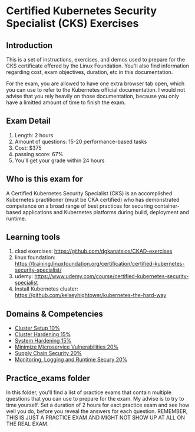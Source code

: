 <h1>Certified Kubernetes Security Specialist (CKS) Exercises </h1>

<h2>Introduction </h2>

This is a set of instructions, exercises, and demos used to prepare for the CKS certificate offered by the Linux Foundation. You'll also find information regarding cost, exam objectives, duration, etc in this documentation. 

For the exam, you are allowed to have one extra browser tab open, which you can use to refer to the Kubernetes official documentation. I would not advise that you rely heavily on those documentation, because you only have a limitted amount of time to finish the exam. 

<h2>Exam Detail</h2>
  
1. Length: 2 hours
1. Amount of questions: 15-20 performance-based tasks
1. Cost: $375
1. passing score: 67%
1. You'll get your grade within 24 hours

<h2> Who is this exam for</h2>
A Certified Kubernetes Security Specialist (CKS) is an accomplished Kubernetes practitioner (must be CKA certified) who has demonstrated competence on a broad range of best practices for securing container-based applications and Kubernetes platforms during build, deployment and runtime.

<h2>Learning tools</h2>

1. ckad exercises: https://github.com/dgkanatsios/CKAD-exercises
1. linux foundation: https://training.linuxfoundation.org/certification/certified-kubernetes-security-specialist/
1. udemy: https://www.udemy.com/course/certified-kubernetes-security-specialist 
1. Install Kubernetes cluster: https://github.com/kelseyhightower/kubernetes-the-hard-way

<h2>Domains & Competencies</h2>

* [Cluster Setup 10%](https://github.com/franchev/CKS-Exercises/blob/main/cluster_setup.md) 
* [Cluster Hardening 15%](https://github.com/franchev/CKS-Exercises/blob/main/cluster_hardening.md) 
* [System Hardening 15%](https://github.com/franchev/CKS-Exercises/blob/main/system_hardening.md)
* [Minimize Microservice Vulnerabilities 20%](https://github.com/franchev/CKS-Exercises/blob/main/minimize_microservice_vulnerabilities.md)
* [Supply Chain Security 20%](https://github.com/franchev/CKS-Exercises/blob/main/supply_chain_security.md)
* [Monitoring, Logging and Runtime Secury 20%](https://github.com/franchev/CKS-Exercises/blob/main/monitoring_logging_runtime_security.md)

<h2> Practice_exams folder</h2>

<p> In this folder, you'll find a list of practice exams that contain multiple questions that you can use to prepare for the exam. My advise is to try to time yourself. Set a duration of 2 hours for eact practice exam and see how well you do, before you reveal the answers for each question. REMEMBER, THIS IS JUST A PRACTICE EXAM AND MIGHT NOT SHOW UP AT ALL ON THE REAL EXAM.</p>
